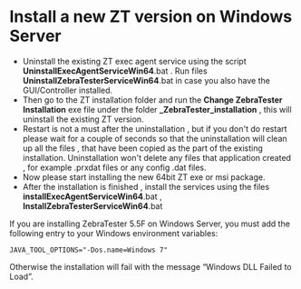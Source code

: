 # Install a new ZT version on Windows Server

* Uninstall the existing ZT exec agent service using the script **UninstallExecAgentServiceWin64**.bat . Run files **UninstallZebraTesterServiceWin64**.bat in case you also have the GUI/Controller installed.
* Then go to the ZT installation folder and run the **Change ZebraTester Installation** exe file under the folder **\_ZebraTester\_installation** , this will uninstall the existing ZT version.
* Restart is not a must after the uninstallation , but if you don't do restart please wait for a couple of seconds so that the uninstallation will clean up all the files , that have been copied as the part of the existing installation. Uninstallation won't delete any files that application created , for example .prxdat files or any config .dat files.
* Now please start installing the new 64bit ZT exe or msi package.
* After the installation is finished , install the services using the files **installExecAgentServiceWin64**.bat , **InstallZebraTesterServiceWin64**.bat

If you are installing ZebraTester 5.5F on Windows Server, you must add the following entry to your Windows environment variables:

`JAVA_TOOL_OPTIONS="-Dos.name=Windows 7"`

Otherwise the installation will fail with the message “Windows DLL Failed to Load”.

